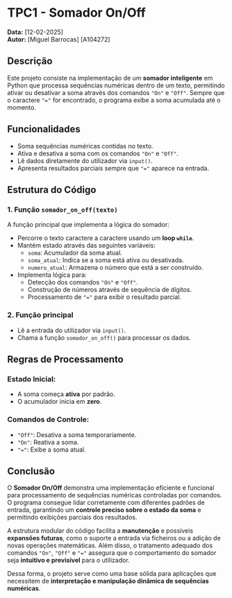 # TPC1 - Somador On/Off

**Data:** [12-02-2025]  
**Autor:** [Miguel Barrocas] [A104272] 
  

## Descrição  

Este projeto consiste na implementação de um **somador inteligente** em Python que processa sequências numéricas dentro de um texto, permitindo ativar ou desativar a soma através dos comandos `"On"` e `"Off"`. Sempre que o caractere `"="` for encontrado, o programa exibe a soma acumulada até o momento.  

## Funcionalidades  

- Soma sequências numéricas contidas no texto.  
- Ativa e desativa a soma com os comandos `"On"` e `"Off"`.  
- Lê dados diretamente do utilizador via `input()`.  
- Apresenta resultados parciais sempre que `"="` aparece na entrada.  


## Estrutura do Código  

### 1. Função `somador_on_off(texto)`

A função principal que implementa a lógica do somador:

- Percorre o texto caractere a caractere usando um **loop `while`**.  
- Mantém estado através das seguintes variáveis:  
  - `soma`: Acumulador da soma atual.  
  - `soma_atual`: Indica se a soma está ativa ou desativada.  
  - `numero_atual`: Armazena o número que está a ser construído.  
- Implementa lógica para:  
  - Detecção dos comandos `"On"` e `"Off"`.  
  - Construção de números através de sequência de dígitos.  
  - Processamento de `"="` para exibir o resultado parcial.  

### 2. Função principal  

- Lê a entrada do utilizador via `input()`.  
- Chama a função `somador_on_off()` para processar os dados.  

## Regras de Processamento  

### Estado Inicial:  
- A soma começa **ativa** por padrão.  
- O acumulador inicia em **zero**.  

### Comandos de Controle:  
- `"Off"`: Desativa a soma temporariamente.  
- `"On"`: Reativa a soma.  
- `"="`: Exibe a soma atual.  

## Conclusão  

O **Somador On/Off** demonstra uma implementação eficiente e funcional para processamento de sequências numéricas controladas por comandos. O programa consegue lidar corretamente com diferentes padrões de entrada, garantindo um **controle preciso sobre o estado da soma** e permitindo exibições parciais dos resultados.  

A estrutura modular do código facilita a **manutenção** e possíveis **expansões futuras**, como o suporte a entrada via ficheiros ou a adição de novas operações matemáticas. Além disso, o tratamento adequado dos comandos `"On"`, `"Off"` e `"="` assegura que o comportamento do somador seja **intuitivo e previsível** para o utilizador.  

Dessa forma, o projeto serve como uma base sólida para aplicações que necessitem de **interpretação e manipulação dinâmica de sequências numéricas**.  


